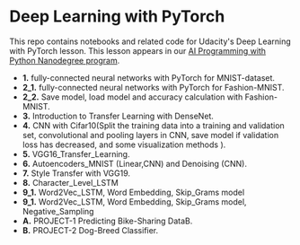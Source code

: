 # Deep Learning with PyTorch

This repo contains notebooks and related code for Udacity's Deep Learning with PyTorch lesson. This lesson appears in our [AI Programming with Python Nanodegree program](https://www.udacity.com/course/ai-programming-python-nanodegree--nd089).

* **1.** fully-connected neural networks with PyTorch for MNIST-dataset.
* **2_1.** fully-connected neural networks with PyTorch for Fashion-MNIST.
* **2_2.** Save model, load model and accuracy calculation with Fashion-MNIST.
* **3.** Introduction to Transfer Learning with DenseNet.
* **4.** CNN with Cifar10(Split the training data into a training and validation set, convolutional and pooling layers in CNN, save model if validation loss has decreased, and some visualization methods ).
* **5.** VGG16_Transfer_Learning.
* **6.** Autoencoders_MNIST (Linear,CNN) and Denoising (CNN).
* **7.** Style Transfer with VGG19.
* **8.** Character_Level_LSTM
* **9_1.** Word2Vec_LSTM, Word Embedding, Skip_Grams model
* **9_1.** Word2Vec_LSTM, Word Embedding, Skip_Grams model, Negative_Sampling
* **A.** PROJECT-1 Predicting Bike-Sharing DataB.
* **B.** PROJECT-2 Dog-Breed Classifier.
